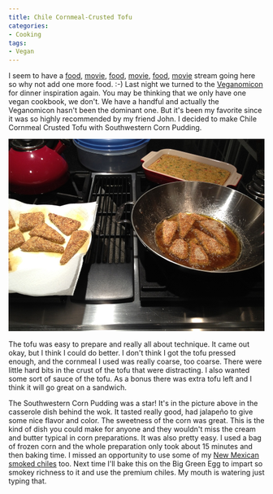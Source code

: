 ```yaml
---
title: Chile Cornmeal-Crusted Tofu
categories:
- Cooking
tags:
- Vegan
---
```


I seem to have a [food](/thingelstad/making-soup-in-vitamix), [movie](/thingelstad/dolphin-tale), [food](/thingelstad/ratatouille-on-big-green-egg), [movie](/thingelstad/moneyball-the-movie), [food](/thingelstad/hot-sauce-glazed-tempeh), [movie](/thingelstad/margin-call) stream going here so why not add one more food. :-)
Last night we turned to the [Veganomicon](http://www.amazon.com/dp/156924264X/?tag=thingelstad-20) for dinner inspiration again. You may be thinking that we only have one vegan cookbook, we don't. We have a handful and actually the Veganomicon hasn't been the dominant one. But it's been my favorite since it was so highly recommended by my friend John. I decided to make Chile Cornmeal Crusted Tofu with Southwestern Corn Pudding.

[![](/assets/posts/2011/Crusty-Tofu.jpg)](http://thingelstad.com/s/chile-cornmeal-crusted-tofu/crusty-tofu/img)

The tofu was easy to prepare and really all about technique. It came out okay, but I think I could do better. I don't think I got the tofu pressed enough, and the cornmeal I used was really coarse, too coarse. There were little hard bits in the crust of the tofu that were distracting. I also wanted some sort of sauce of the tofu. As a bonus there was extra tofu left and I think it will go great on a sandwich.

The Southwestern Corn Pudding was a star! It's in the picture above in the casserole dish behind the wok. It tasted really good, had jalapeño to give some nice flavor and color. The sweetness of the corn was great. This is the kind of dish you could make for anyone and they wouldn't miss the cream and butter typical in corn preparations. It was also pretty easy. I used a bag of frozen corn and the whole preparation only took about 15 minutes and then baking time. I missed an opportunity to use some of my [New Mexican smoked chiles](http://www.newmexicanconnection.com/) too. Next time I'll bake this on the Big Green Egg to impart so smokey richness to it and use the premium chiles. My mouth is watering just typing that.
